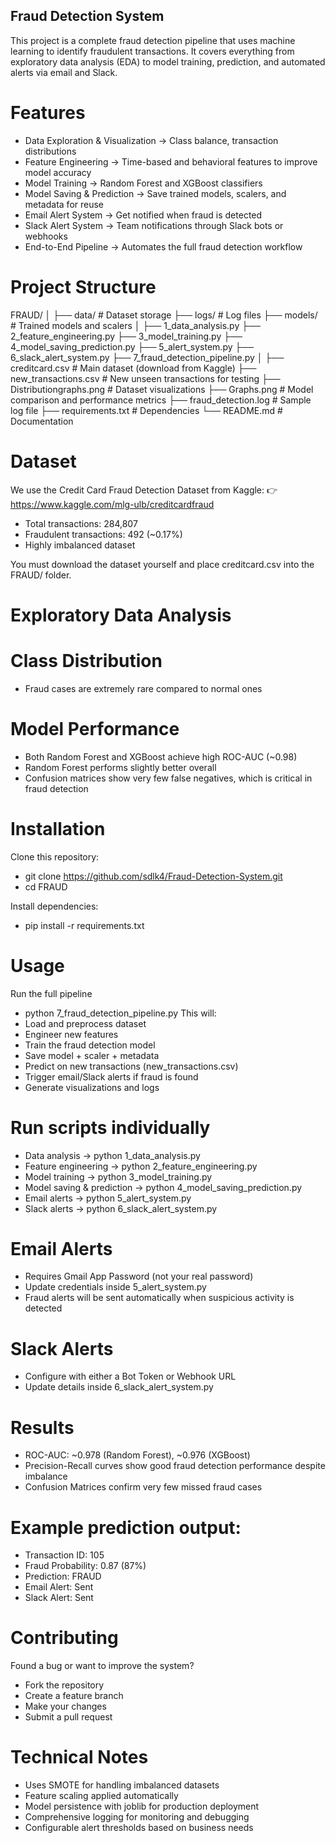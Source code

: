 ## Fraud Detection System
This project is a complete fraud detection pipeline that uses machine learning to identify fraudulent transactions.
It covers everything from exploratory data analysis (EDA) to model training, prediction, and automated alerts via email and Slack.

# Features
- Data Exploration & Visualization → Class balance, transaction distributions
- Feature Engineering → Time-based and behavioral features to improve model accuracy
- Model Training → Random Forest and XGBoost classifiers
- Model Saving & Prediction → Save trained models, scalers, and metadata for reuse
- Email Alert System → Get notified when fraud is detected
- Slack Alert System → Team notifications through Slack bots or webhooks
- End-to-End Pipeline → Automates the full fraud detection workflow

# Project Structure
FRAUD/
│
├── data/                          # Dataset storage
├── logs/                          # Log files
├── models/                        # Trained models and scalers
│
├── 1_data_analysis.py
├── 2_feature_engineering.py
├── 3_model_training.py
├── 4_model_saving_prediction.py
├── 5_alert_system.py
├── 6_slack_alert_system.py
├── 7_fraud_detection_pipeline.py
│
├── creditcard.csv                 # Main dataset (download from Kaggle)
├── new_transactions.csv           # New unseen transactions for testing
├── Distributiongraphs.png         # Dataset visualizations
├── Graphs.png                     # Model comparison and performance metrics
├── fraud_detection.log            # Sample log file
├── requirements.txt               # Dependencies
└── README.md                      # Documentation

# Dataset
We use the Credit Card Fraud Detection Dataset from Kaggle:
👉 https://www.kaggle.com/mlg-ulb/creditcardfraud

- Total transactions: 284,807
- Fraudulent transactions: 492 (~0.17%)
- Highly imbalanced dataset

You must download the dataset yourself and place creditcard.csv into the FRAUD/ folder.

# Exploratory Data Analysis
# Class Distribution
- Fraud cases are extremely rare compared to normal ones

# Model Performance
- Both Random Forest and XGBoost achieve high ROC-AUC (~0.98)
- Random Forest performs slightly better overall
- Confusion matrices show very few false negatives, which is critical in fraud detection

# Installation
Clone this repository:
- git clone https://github.com/sdlk4/Fraud-Detection-System.git
- cd FRAUD
  
Install dependencies:
- pip install -r requirements.txt

# Usage
Run the full pipeline
- python 7_fraud_detection_pipeline.py
This will:
- Load and preprocess dataset
- Engineer new features
- Train the fraud detection model
- Save model + scaler + metadata
- Predict on new transactions (new_transactions.csv)
- Trigger email/Slack alerts if fraud is found
- Generate visualizations and logs

# Run scripts individually
- Data analysis → python 1_data_analysis.py
- Feature engineering → python 2_feature_engineering.py
- Model training → python 3_model_training.py
- Model saving & prediction → python 4_model_saving_prediction.py
- Email alerts → python 5_alert_system.py
- Slack alerts → python 6_slack_alert_system.py

# Email Alerts
- Requires Gmail App Password (not your real password)
- Update credentials inside 5_alert_system.py
- Fraud alerts will be sent automatically when suspicious activity is detected

# Slack Alerts
- Configure with either a Bot Token or Webhook URL
- Update details inside 6_slack_alert_system.py

# Results
- ROC-AUC: ~0.978 (Random Forest), ~0.976 (XGBoost)
- Precision-Recall curves show good fraud detection performance despite imbalance
- Confusion Matrices confirm very few missed fraud cases

# Example prediction output:
- Transaction ID: 105
- Fraud Probability: 0.87 (87%)
- Prediction: FRAUD
- Email Alert: Sent
- Slack Alert: Sent

# Contributing
Found a bug or want to improve the system?
- Fork the repository
- Create a feature branch
- Make your changes
- Submit a pull request

# Technical Notes
- Uses SMOTE for handling imbalanced datasets
- Feature scaling applied automatically
- Model persistence with joblib for production deployment
- Comprehensive logging for monitoring and debugging
- Configurable alert thresholds based on business needs
